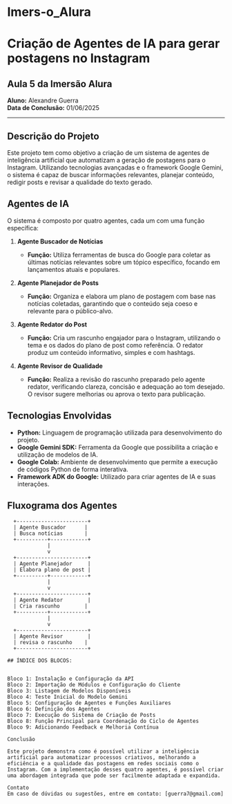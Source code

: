 # Imers-o_Alura
# Criação de Agentes de IA para gerar postagens no Instagram

## Aula 5 da Imersão Alura

**Aluno:** Alexandre Guerra  
**Data de Conclusão:** 01/06/2025

---

## Descrição do Projeto

Este projeto tem como objetivo a criação de um sistema de agentes de inteligência artificial que automatizam a geração de postagens para o Instagram. Utilizando tecnologias avançadas e o framework Google Gemini, o sistema é capaz de buscar informações relevantes, planejar conteúdo, redigir posts e revisar a qualidade do texto gerado.

## Agentes de IA

O sistema é composto por quatro agentes, cada um com uma função específica:

1. **Agente Buscador de Notícias**
   - **Função:** Utiliza ferramentas de busca do Google para coletar as últimas notícias relevantes sobre um tópico específico, focando em lançamentos atuais e populares.
  
2. **Agente Planejador de Posts**
   - **Função:** Organiza e elabora um plano de postagem com base nas notícias coletadas, garantindo que o conteúdo seja coeso e relevante para o público-alvo.

3. **Agente Redator do Post**
   - **Função:** Cria um rascunho engajador para o Instagram, utilizando o tema e os dados do plano de post como referência. O redator produz um conteúdo informativo, simples e com hashtags.

4. **Agente Revisor de Qualidade**
   - **Função:** Realiza a revisão do rascunho preparado pelo agente redator, verificando clareza, concisão e adequação ao tom desejado. O revisor sugere melhorias ou aprova o texto para publicação.

## Tecnologias Envolvidas

- **Python:** Linguagem de programação utilizada para desenvolvimento do projeto.
- **Google Gemini SDK:** Ferramenta da Google que possibilita a criação e utilização de modelos de IA.
- **Google Colab:** Ambiente de desenvolvimento que permite a execução de códigos Python de forma interativa.
- **Framework ADK do Google:** Utilizado para criar agentes de IA e suas interações.

## Fluxograma dos Agentes

```plaintext
  +-----------------------+
  | Agente Buscador      |
  | Busca notícias       |
  +----------+------------+
             |
             v
  +-----------------------+
  | Agente Planejador     |
  | Elabora plano de post |
  +----------+------------+
             |
             v
  +-----------------------+
  | Agente Redator        |
  | Cria rascunho        |
  +----------+------------+
             |
             v
  +-----------------------+
  | Agente Revisor        |
  | revisa o rascunho    |
  +-----------------------+

## ÍNDICE DOS BLOCOS:


Bloco 1: Instalação e Configuração da API
Bloco 2: Importação de Módulos e Configuração do Cliente
Bloco 3: Listagem de Modelos Disponíveis
Bloco 4: Teste Inicial do Modelo Gemini
Bloco 5: Configuração de Agentes e Funções Auxiliares
Bloco 6: Definição dos Agentes
Bloco 7: Execução do Sistema de Criação de Posts
Bloco 8: Função Principal para Coordenação do Ciclo de Agentes
Bloco 9: Adicionando Feedback e Melhoria Contínua

Conclusão

Este projeto demonstra como é possível utilizar a inteligência artificial para automatizar processos criativos, melhorando a eficiência e a qualidade das postagens em redes sociais como o Instagram. Com a implementação desses quatro agentes, é possível criar uma abordagem integrada que pode ser facilmente adaptada e expandida.

Contato
Em caso de dúvidas ou sugestões, entre em contato: [guerra7@gmail.com]
